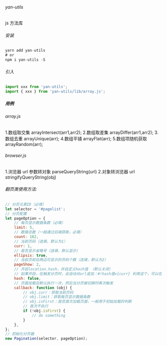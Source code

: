 ###### yan-utils

js 方法库

###### 安装

```javascript
yarn add yan-utils
# or
npm i yan-utils -S
```

###### 引入

```js
import xxx from 'yan-utils';
import { xxx } from 'yan-utils/lib/array.js';
```

##### 用例

###### array.js

1.数组取交集 arrayIntersect(arr1,arr2); 2.数组取差集 arrayDiffer(arr1,arr2); 3.数组去重 arrayUnique(arr); 4.数组平铺 arrayFlat(arr); 5.数组项随机获取 arrayRandom(arr);

###### browser.js

1.浏览器 url 参数转对象 parseQueryString(url) 2.对象转浏览器 url stringifyQueryString(obj)

###### 翻页类使用方法:

```javascript
// 分页元素ID（必填）
let selector = '#pagelist';
// 分页配置
let pageOption = {
	// 每页显示数据条数（必填）
	limit: 5,
	// 数据总数（一般通过后端获取，必填）
	count: 162,
	// 当前页码（选填，默认为1）
	curr: 1,
	// 是否显示省略号（选填，默认显示）
	ellipsis: true,
	// 当前页前后两边可显示的页码个数（选填，默认为2）
	pageShow: 2,
	// 开启location.hash，并自定义hash值 （默认关闭）
	// 如果开启，在触发分页时，会自动对url追加：#!hash值={curr} 利用这个，可以在页面载入时就定位到指定页
	hash: false,
	// 页面加载后默认执行一次，然后当分页被切换时再次触发
	callback: function (obj) {
		// obj.curr：获取当前页码
		// obj.limit：获取每页显示数据条数
		// obj.isFirst：是否首次加载页面，一般用于初始加载的判断
		// 首次不执行
		if (!obj.isFirst) {
			// do something
		}
	},
};
// 初始化分页器
new Pagination(selector, pageOption);
```
